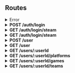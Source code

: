 ## Routes


<details>
  <summary>Error</summary>
  <ul>
    <li>statusCode: number</li>
    <li>error: string</li>
    <li>message: string</li>
  </ul>
</details>

<details>
  <summary><b>POST /auth/login</b></summary>
  <h3>Body</h3>
  <ul>
    <li>name: string</li>
    <li>password: string</li>
  </ul>
  <h3>Response</h3>
  <h4>201</h4>
  <ul>
    <li>user:</li>
    <ul>
      <li>id: string</li>
      <li>imgUrl: string</li>
      <li>name: string</li>
    </ul>
    <li>token: string</li>
  </ul>
</details>

<details>
  <summary><b>GET /auth/login/steam</b></summary>
  <h3>Response</h3>
  <h4>200</h4>
  <ul>
    <li>user:</li>
    <ul>
      <li>id: string</li>
      <li>imgUrl: string</li>
      <li>name: string</li>
    </ul>
    <li>token: string</li>
  </ul>
</details>

<details>
  <summary><b>GET /auth/login/steam</b></summary>
  <h3>Response</h3>
  <h4>200</h4>
  <ul>
    <li>user:</li>
    <ul>
      <li>id: string</li>
      <li>imgUrl: string</li>
      <li>name: string</li>
    </ul>
    <li>token: string</li>
  </ul>
</details>

<details>
  <summary><b>POST /user</b></summary>
  <h3>Body</h3>
  <ul>
    <li>name: string</li>
    <li>displayName: string</li>
    <li>email: string</li>
    <li>password: string</li>
    <li>confirmPassword: string</li>
  </ul>
  <h3>Response</h3>
  <h4>201</h4>
  <ul>
    <li>user:</li>
    <ul>
      <li>id: string</li>
      <li>imgUrl: string</li>
      <li>name: string</li>
    </ul>
    <li>token: string</li>
  </ul>
</details>


<details>
  <summary><b>GET /user</b></summary>
  <h3>Headers</h3>
  <ul>
    <li>authorization: string</li>
  </ul>
  <h3>Response</h3>
  <h4>200</h4>
  <ul>
    <li>id: string</li>
    <li>imgUrl: string</li>
    <li>name: string</li>
    <li>displayName: string</li>
    <li>email: string</li>
    <li>createdAt: Date</li>
    <li>updatedAt: Date</li>
  </ul>
</details>

<details>
  <summary><b>GET /users/:userId</b></summary>
  <h3>Headers</h3>
  <ul>
    <li>authorization: string</li>
  </ul>
  <h3>Response</h3>
  <h4>200</h4>
  <ul>
    <li>user:</li>
    <ul>
      <li>id: string</li>
      <li>imgUrl: string</li>
      <li>name: string</li>
    </ul>
    <li>token: string</li>
  </ul>
</details>

<details>
  <summary><b>GET /users/:userId/platforms</b></summary>
  <h3>Headers</h3>
  <ul>
    <li>authorization: string</li>
  </ul>
  <h3>Response</h3>
  <h4>200</h4>
  <ul>
    <li>id: string</li>
    <li>imgUrl: string</li>
    <li>name: string</li>
    <li>createdAt: Date</li>
    <li>updatedAt: Date</li>
    <li>games: Game[]</li>
    <ul>
      <li>id: string</li>
      <li>imgUrl: string</li>
      <li>name: string</li>
      <li>createdAt: Date</li>
      <li>updatedAt: Date</li>
    </ul>
  </ul>
</details>

<details>
  <summary><b>GET /users/:userId/games</b></summary>
  <h3>Headers</h3>
  <ul>
    <li>authorization: string</li>
  </ul>
  <h3>Response</h3>
  <h4>200</h4>
  <ul>
    <li>id: string</li>
    <li>imgUrl: string</li>
    <li>name: string</li>
    <li>createdAt: Date</li>
    <li>updatedAt: Date</li>
    <li>platforms: Platform[]</li>
    <ul>
      <li>id: string</li>
      <li>imgUrl: string</li>
      <li>name: string</li>
      <li>createdAt: Date</li>
      <li>updatedAt: Date</li>
    </ul>
    <li>teams: Team[]</li>
    <ul>
      <li>id: string</li>
      <li>name: string</li>
      <li>description: string | null</li>
      <li>isOpen: boolean</li>
      <li>isPublic: boolean</li>
      <li>tags: string[]</li>
      <li>createdAt: Date</li>
      <li>updatedAt: Date</li>
    </ul>
  </ul>
</details>


<details>
  <summary><b>GET /users/:userId/teams</b></summary>
  <h3>Headers</h3>
  <ul>
    <li>authorization: string</li>
  </ul>
  <h3>Response</h3>
  <h4>200</h4>
  <ul>
    <li>id: string</li>
    <li>name: string</li>
    <li>description: string | null</li>
    <li>isOpen: boolean</li>
    <li>isPublic: boolean</li>
    <li>tags: string[]</li>
    <li>createdAt: Date</li>
    <li>updatedAt: Date</li>
    <li>members: Member[]</li>
    <ul>
      <li>id: string</li>
      <li>imgUrl: string</li>
      <li>name: string</li>
      <li>isModerator: boolean</li>
    </ul>
  </ul>
</details>
